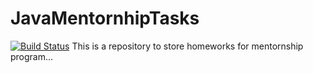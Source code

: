 # JavaMentornhipTasks


[![Build Status](http://52.56.75.29:8080/buildStatus/icon?job=jenkins-webhook%2FCI%252FCD-jenkins)](http://52.56.75.29:8080/job/jenkins-webhook/job/CI%252FCD-jenkins/)
This is a repository to store homeworks for mentornship program...

